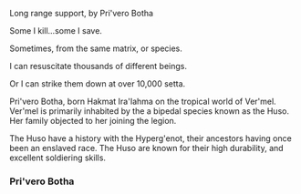 Long range support, by Pri'vero Botha

Some I kill...some I save.

Sometimes, from the same matrix, or species.

I can resuscitate thousands of different beings.

Or I can strike them down at over 10,000 setta.

Pri'vero Botha, born Hakmat Ira'Iahma on the tropical world of Ver'mel. Ver'mel is primarily inhabited by the a bipedal species known as the Huso. Her family objected to her joining the legion.

The Huso have a history with the Hyperg'enot, their ancestors having once been an enslaved race. The Huso are known for their high durability, and excellent soldiering skills.


### Pri'vero Botha
